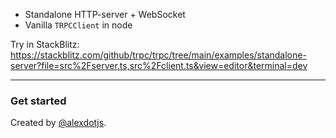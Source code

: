 - Standalone HTTP-server + WebSocket
- Vanilla `TRPCClient` in node

Try in StackBlitz: https://stackblitz.com/github/trpc/trpc/tree/main/examples/standalone-server?file=src%2Fserver.ts,src%2Fclient.ts&view=editor&terminal=dev

---

### Get started

Created by [@alexdotjs](https://twitter.com/alexdotjs).
